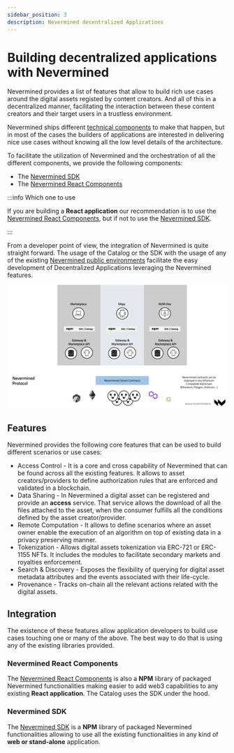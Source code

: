 ```yaml
---
sidebar_position: 3
description: Nevermined decentralized Applications
---
```


# Building decentralized applications with Nevermined

Nevermined provides a list of features that allow to build rich use cases around the digital assets registed by content creators. And all of this in a decentralized manner, facilitating the interaction between these content creators and their target users in a trustless environment.

Nevermined ships different [technical components](building-blocks.md) to make that happen, but in most of the cases the builders of applications are interested in delivering nice use cases without knowing all the low level details of the architecture.

To facilitate the utilization of Nevermined and the orchestration of all the different components, we provide the following components:

* The [Nevermined SDK](../nevermined-sdk/intro)
* The [Nevermined React Components](../react-components/intro)


:::info Which one to use

If you are building a **React application** our recommendation is to use the [Nevermined React Components](../react-components/intro), but if not to use the [Nevermined SDK](../nevermined-sdk/intro).

:::

From a developer point of view, the integration of Nevermined is quite straight forward. The usage of the Catalog or the SDK with the usage of any of the existing [Nevermined public environments](../environments/) facilitate the easy development of Decentralized Applications leveraging the Nevermined features.

![Nevermined components](images/nvm_applications.png)

## Features

Nevermined provides the following core features that can be used to build different scenarios or use cases:

* Access Control - It is a core and cross capability of Nevermined that can be found across all the existing features. It allows to asset creators/providers to define authorization rules that are enforced and validated in a blockchain.
* Data Sharing - In Nevermined a digital asset can be registered and provide an **access** service. That service allows the download of all the files attached to the asset, when the consumer fulfills all the conditions defined by the asset creator/provider.
* Remote Computation - It allows to define scenarios where an asset owner enable the execution of an algorithm on top of existing data in a privacy preserving manner.
* Tokenization - Allows digital assets tokenization via ERC-721 or ERC-1155 NFTs. It includes the modules to facilitate secondary markets and royalties enforcement.
* Search & Discovery - Exposes the flexibility of querying for digital asset metadata attributes and the events associated with their life-cycle.
* Provenance - Tracks on-chain all the relevant actions related with the digital assets.

## Integration

The existence of these features allow application developers to build use cases touching one or many of the above. The best way to do that is using any of the existing libraries provided.

### Nevermined React Components

The [Nevermined React Components](../react-components/intro) is also a **NPM** library of packaged Nevermined functionalities making easier to add web3 capabilities to any existing **React application**. The Catalog uses the SDK under the hood.

### Nevermined SDK

The [Nevermined SDK](../nevermined-sdk/intro) is a **NPM** library of packaged Nevermined functionalities allowing to use all the existing functionalities in any kind of **web or stand-alone** application.
